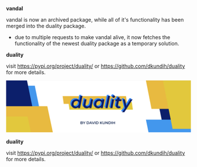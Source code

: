 **vandal** 

vandal is now an archived package, while all of it's functionality has been merged into the duality package.

- due to multiple requests to make vandal alive, it now fetches the functionality of the newest duality package as a temporary solution.

**duality**

visit https://pypi.org/project/duality/ or https://github.com/dkundih/duality for more details.

![duality-header](https://raw.githubusercontent.com/dkundih/duality/main/.logistics/duality.jpg)

**duality**

visit https://pypi.org/project/duality/ or https://github.com/dkundih/duality for more details.
